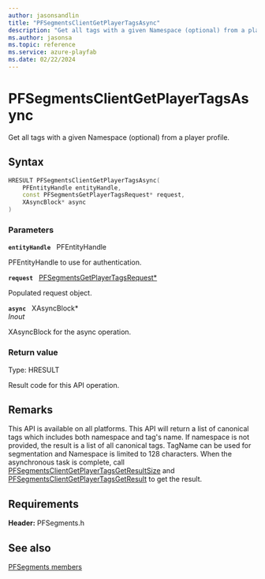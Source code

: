 ```yaml
---
author: jasonsandlin
title: "PFSegmentsClientGetPlayerTagsAsync"
description: "Get all tags with a given Namespace (optional) from a player profile."
ms.author: jasonsa
ms.topic: reference
ms.service: azure-playfab
ms.date: 02/22/2024
---
```


# PFSegmentsClientGetPlayerTagsAsync  

Get all tags with a given Namespace (optional) from a player profile.  

## Syntax  
  
```cpp
HRESULT PFSegmentsClientGetPlayerTagsAsync(  
    PFEntityHandle entityHandle,  
    const PFSegmentsGetPlayerTagsRequest* request,  
    XAsyncBlock* async  
)  
```  
  
### Parameters  
  
**`entityHandle`** &nbsp; PFEntityHandle  
  
PFEntityHandle to use for authentication.  
  
**`request`** &nbsp; [PFSegmentsGetPlayerTagsRequest*](../../pfsegmentstypes/structs/pfsegmentsgetplayertagsrequest.md)  
  
Populated request object.  
  
**`async`** &nbsp; XAsyncBlock*  
*_Inout_*  
  
XAsyncBlock for the async operation.  
  
  
### Return value
Type: HRESULT
  
Result code for this API operation.
  
## Remarks  
  
This API is available on all platforms. This API will return a list of canonical tags which includes both namespace and tag's name. If namespace is not provided, the result is a list of all canonical tags. TagName can be used for segmentation and Namespace is limited to 128 characters. When the asynchronous task is complete, call [PFSegmentsClientGetPlayerTagsGetResultSize](pfsegmentsclientgetplayertagsgetresultsize.md) and [PFSegmentsClientGetPlayerTagsGetResult](pfsegmentsclientgetplayertagsgetresult.md) to get the result.
  
## Requirements  
  
**Header:** PFSegments.h
  
## See also  
[PFSegments members](../pfsegments_members.md)  

  
  
